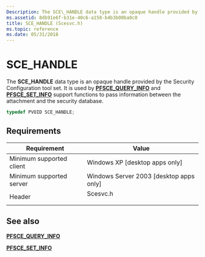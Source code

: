 ```yaml
---
Description: The SCE\_HANDLE data type is an opaque handle provided by the Security Configuration tool set. It is used by PFSCE\_QUERY\_INFO and PFSCE\_SET\_INFO support functions to pass information between the attachment and the security database.
ms.assetid: 8db91e6f-b31e-40c6-a158-b4b3b00ba0c0
title: SCE_HANDLE (Scesvc.h)
ms.topic: reference
ms.date: 05/31/2018
---
```


# SCE\_HANDLE

The **SCE\_HANDLE** data type is an opaque handle provided by the Security Configuration tool set. It is used by [**PFSCE\_QUERY\_INFO**](/windows/win32/api/scesvc/nc-scesvc-pfsce_query_info) and [**PFSCE\_SET\_INFO**](/windows/win32/api/scesvc/nc-scesvc-pfsce_set_info) support functions to pass information between the attachment and the security database.


```C++
typedef PVOID SCE_HANDLE;
```



## Requirements



| Requirement | Value |
|-------------------------------------|-------------------------------------------------------------------------------------|
| Minimum supported client<br/> | Windows XP \[desktop apps only\]<br/>                                         |
| Minimum supported server<br/> | Windows Server 2003 \[desktop apps only\]<br/>                                |
| Header<br/>                   | <dl> <dt>Scesvc.h</dt> </dl> |



## See also

<dl> <dt>

[**PFSCE\_QUERY\_INFO**](/windows/win32/api/scesvc/nc-scesvc-pfsce_query_info)
</dt> <dt>

[**PFSCE\_SET\_INFO**](/windows/win32/api/scesvc/nc-scesvc-pfsce_set_info)
</dt> </dl>

 

